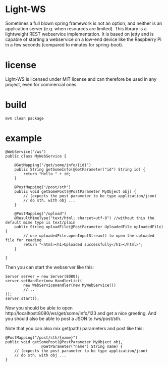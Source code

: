 Light-WS
========

Sometimes a full blown spring framework is not an option, and neither is
an application server (e.g. when resources are limited). This library is a
lightweight REST webservice implementation. It is based on jetty and is capable
of starting a webservice on a low-end device like the Raspberry Pi in a few seconds
(compared to minutes for spring-boot).

license
=======
Light-WS is licensed under MIT license and can therefore be used in any project, even
for commercial ones.

build
=====

    mvn clean package

example
=======
    @WebService("/ws")
    public class MyWebService {

        @GetMapping("/get/some/info/{id}")
        public String getSomeInfo(@GetParameter("id") String id) {
            return "Hello " + id;
        }

        @PostMapping("/post/sth")
        public void getSomePost(@PostParameter MyObject obj) {
            // (expects the post parameter to be type application/json)
            // do sth. with obj ...
        }

        @PostMapping("/upload")
        @ResultMimeType("text/html; charset=utf-8") //without this the default mime type is text/plain
        public String uploadFile(@PostParameter UploadedFile uploadedFile) {
            // use uploadedFile.openInputStream() to open the uploaded file for reading
            return "<html><h1>Uploaded successfully</h1></html>";
        }

    }

Then you can start the webserver like this:

    Server server = new Server(8080);
    server.setHandler(new HandlerList(
            new WebServiceHandler(new MyWebService())
            //...
    ));
    server.start();

Now you should be able to open http://localhost:8080/ws/get/some/info/123 and
get a nice greeting. And you should also be able to post a JSON to /ws/post/sth.

Note that you can also mix get(path) parameters and post like this:

    @PostMapping("/post/sth/{name}")
    public void getSomePost(@PostParameter MyObject obj,
                    @GetParameter("name") String name) {
        // (expects the post parameter to be type application/json)
        // do sth. with obj ...
    }

